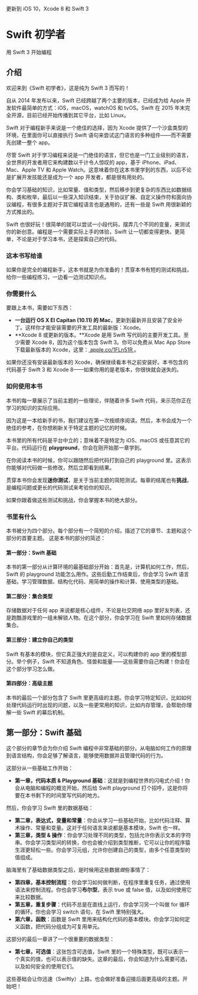 更新到 iOS 10，Xcode 8 和 Swift 3

# Swift 初学者
用 Swift 3 开始编程

## 介绍
欢迎来到《Swift 初学者》，这是纯为 Swift 3 而写的！

自从 2014 年发布以来，Swift 已经跨越了两个主要的版本，已经成为给 Apple 开发软件最简单的方式：iOS，macOS，watchOS 和 tvOS。Swift 在 2015 年末完全开源，目前已经开始传播到其它平台，比如 Linux。

Swift 对于编程新手来说是一个绝佳的选择，因为 Xcode 提供了一个沙盒类型的环境，在里面你可以直接执行 Swift 语句来尝试这门语言的多种组件——而不需要先创建一整个 app。

尽管 Swift 对于学习编程来说是一门绝佳的语言，但它也是一门工业级别的语言，全世界的开发者用它来构建数以千计令人惊叹的 app，基于 iPhone、iPad、Mac、Apple TV 和 Apple Watch。这意味着你在这本书里学到的东西，以后不论是扩展开发技能还是成为一个 app 开发者，都是很有用处的。

你会学习基础的知识，比如常量、值和类型，然后移步到更复杂的东西比如数据结构、类和枚举，最后以一些深入知识结束，关于协议扩展、自定义操作符和面向协议编程，有很多主题对于其它编程语言也是通用的，还有一些是 Swift 用很新颖的方式推出的。

Swift 也很好玩！很简单的就可以尝试一小段代码，摆弄几个不同的变量，来测试你的新创意。编程是一个需要实际上手的体验，Swift 让一切都变得更快、更简单，不论是对于学习本书，还是探索自己的代码。

### 这本书写给谁

如果你是完全的编程新手，这本书就是为你准备的！贯穿本书有短的测试和挑战，给你一些编程练习，一边看一边测试知识点。

### 你需要什么

要跟上本书，需要如下东西：
* **一台运行 OS X El Capitan (10.11) 的 Mac**，更新到最新并且安装了安全补丁。这样你才能安装需要的开发工具的最新版：Xcode。
* **Xcode 8 或更新的版本。**Xcode 是用 Swift 写代码的主要开发工具。至少需要 Xcode 8，因为这个版本包含 Swift 3。你可以免费从 Mac App Store 下载最新版本的 Xcode，这里：[ apple.co/1FLn51R ]()。

如果你还没有安装最新版本的 Xcode，确保继续看本书之前安装好。本书包含的代码基于 Swift 3 和 Xcode 8——如果你用的是老版本，你很快就会迷失的。

### 如何使用本书

本书的每一章展示了当前主题的一些理论，伴随着许多 Swift 代码，来示范你正在学习的知识的实际应用。

因为这是一本给新手的书，我们建议在第一次按顺序阅读。然后，本书会成为一个绝佳的参考，在你想刷新关于特定主题的记忆的时候。

本书里的所有代码是平台中立的；意味着不是特定为 iOS、macOS 或任意其它的平台。代码运行在 **playground**，你会在刚开始那一章学到。

在你阅读本书的时候，你可以跟随然后把代码打到自己的 playground 里。这表示你能够对代码做一些修改，然后立即看到结果。

贯穿本书你会发现**迷你测试**，是关于当前主题的简短测试。每章的结尾也有**挑战**，是编程问题或更长的代码测试来考验你的知识。

如果你跟着做这些测试和挑战，你会掌握本书的绝大部分。

### 书里有什么

本书被分为四个部分。每个部分有一个简短的介绍，描述了它的章节、主题和这个部分的首要主题。
这是本书的部分的简述：

#### 第一部分：Swift 基础

本书的第一部分从计算环境的最基础部分开始：首先是，计算机如何工作，然后，Swift 的 playground 功能怎么用作。这些后勤工作结束后，你会学习 Swift 语言基础，学习管理数据、结构化代码、用简单的操作和计算、使用类型的基础。

#### 第二部分：集合类型

存储数据对于任何 app 来说都是核心组件，不论是社交网络 app 里好友列表，还是跑酷游戏里的一组未解锁人物。在这个部分，你会学习在 Swift 里如何存储数据集合。

#### 第三部分：建立你自己的类型

Swift 有基本的模块，但它真正强大的是自定义，可以构建你的 app 里的模型部分。举个例子，Swift 不知道角色、怪兽和能量——这些需要你自己构建！你会在这个部分学习怎么做。

#### 第四部分：高级主题

本书的最后一个部分包含了 Swift 里更高级的主题。你会学习特定知识，比如如何处理代码运行时出现的问题，以及一些更常用的知识，比如内存管理，会帮助你理解一些 Swift 的幕后机制。

## 第一部分：Swift 基础

这个部分的章节会为你介绍 Swift 编程中非常基础的部分。从电脑如何工作的原理到语言结构，你会足够了解语言，能够使用数据并且管理代码的行为。

这部分从一些基础工作开始：

* **第一章，代码本质 & Playground 基础**：这就是到编程世界的闪电式介绍！你会从电脑和编程的概览开始，然后给 Swift playground 打个招呼，这是你将要在本书剩下的时间里写代码的地方。

然后，你会学习 Swift 里的数据基础：

* **第二章，表达式，变量和常量**：你会从学习一些基础开始，比如代码注释、算术操作、常量和变量。这对于任何语言来说都是基本模块，Swift 也一样。
* **第三章，类型 & 操作**：你会学习处理不同的类型，包括允许你表示文本的字符串。你会学习类型间的转换，你也会被介绍到类型推断，它可以让你的程序猿生涯更轻松一些。你会学习元组，允许你创建自己的类型，由多个任意类型的值组成。

脑海里有了基础数据类型之后，是时候用这些数据*做*些事情了：

* **第四章，基本控制流程**：你会学习如何做判断，在程序里重复任务，通过使用语法来控制流程。你也会学习**布尔型**，表示 true 或 false 值，以及如何使用它来比较数据。
* **第五章，重复步骤**：代码不总是在直线上运行，你会学习另一个叫做 for 循环的循环。你也会学习 switch 语句，在 Swift 里特别强大。
* **第六章，函数**：函数是 Swift 里用来结构化代码的基本模块。你会学习如何定义函数，把代码分组成为可复用单元。

这部分的最后一章讲了一个很重要的数据类型：

* **第七章，可选值**：这张包含可选值，Swift 里的一个特殊类型，既可以表示一个真实的值，也可以表示值的缺失。这章的最后，你会知道为什么需要可选，以及如何安全的使用它们。

这些基础会让你迅速（Swiftly）上路，也会做好准备迎接后面更高级的主题。开始吧！

